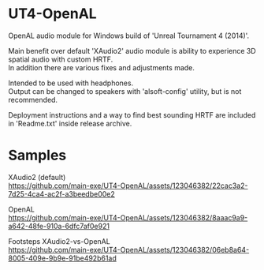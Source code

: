 # UT4-OpenAL

OpenAL audio module for Windows build of 'Unreal Tournament 4 (2014)'.

Main benefit over default 'XAudio2' audio module is ability to experience 3D spatial audio with custom HRTF.  
In addition there are various fixes and adjustments made.

Intended to be used with headphones.  
Output can be changed to speakers with 'alsoft-config' utility, but is not recommended.

Deployment instructions and a way to find best sounding HRTF are included in 'Readme.txt' inside release archive.

# Samples

XAudio2 (default)  
https://github.com/main-exe/UT4-OpenAL/assets/123046382/22cac3a2-7d25-4ca4-ac2f-a3beedbe00e2

OpenAL  
https://github.com/main-exe/UT4-OpenAL/assets/123046382/8aaac9a9-a642-48fe-910a-6dfc7af0e921

Footsteps XAudio2-vs-OpenAL  
https://github.com/main-exe/UT4-OpenAL/assets/123046382/06eb8a64-8005-409e-9b9e-91be492b61ad
